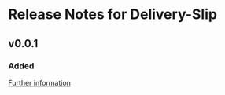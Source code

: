 # Release Notes for Delivery-Slip

## v0.0.1

### Added
[Further information](https://developers.plentymarkets.com/marketplace/plugin-requirements#marketplace-changelog)